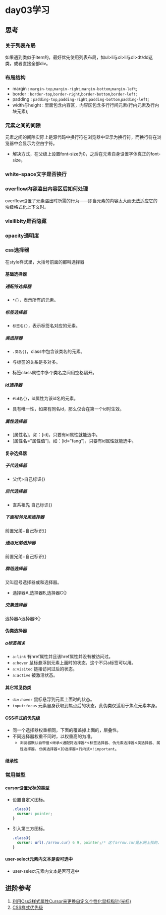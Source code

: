 # day03学习

## 思考

### 关于列表布局

如果遇到类似于item的，最好优先使用列表布局，如ul>li与ol>li与dl>dt/dd这类，或者直接全部div。

### 布局结构

- margin : `margin-top`,`margin-right`,`margin-bottom`,`margin-left`;
- border : `border-top`,`border-right`,`border-bottom`,`border-left`;
- padding : `padding-top`,`padding-right`,`padding-bottom`,`padding-left`;
- width与height : 里面包含内容区，内容区包含多行行间元素(行内元素及行内块元素);

### 元素之间的间隙

元素之间的间隙实际上是源代码中换行符在浏览器中显示为换行符，而换行符在浏览器中会显示为空白字符。

- 解决方式，在父级上设置font-size为0，之后在元素自身设置字体真正的font-size。

### white-space文字是否换行

### overflow内容溢出内容区后如何处理

overflow设置了元素溢出时所需的行为——即当元素的内容太大而无法适应它的块级格式化上下文时。

### visilibity是否隐藏

### opacity透明度

### css选择器

在style样式里，大括号前面的都叫选择器

#### 基础选择器

##### 通配符选择器

- `*{}`，表示所有的元素。

##### 标签选择器

- `标签名{}`，表示标签名对应的元素。

##### 类选择器

- `.类名{}`，class中包含该类名的元素。

- 与标签的关系是多对多。
- 标签class属性中多个类名之间用空格隔开。

##### id选择器

- `#id名{}`，id属性为该id名的元素。

- 具有唯一性，如果有同名id，那么仅会在第一个id时生效。

##### 属性选择器

- [属性名]，如：[id]，只要有id属性就能选中。
- [属性名="属性值"]，如：[id="fang"]，只要有id属性就能选中。

#### 复杂选择器

##### 子代选择器

- 父代>自己标识{}

##### 后代选择器

- 直系祖先 自己标识{}

##### 下面相邻兄弟选择器

前置兄弟+自己标识{}

##### 通用兄弟选择器

前置兄弟+自己标识{}

##### 群组选择器

又叫逗号选择器或和选择器。

- 选择器A,选择器B,选择器C{}

##### 交集选择器

选择器A选择器B{}

#### 伪类选择器

##### a标签相关

- `a:link` 有href属性并且该href属性并没有被访问过。
- `a:hover` 鼠标悬浮到元素上面时的状态，这个不只a标签可以用。
- `a:visited` 链接访问过后的状态。
- `a:active` 被激活状态。

#### 其它常见伪类

- `div:hover` 鼠标悬浮到元素上面时的状态。
- `input:focus` 元素自身获取到焦点后的状态，此伪类仅适用于焦点元素本身。

#### CSS样式的优先级

- 同一个选择器权重相同，下面的覆盖掉上面的，层叠性。
- 不同选择器权重不同时，以权重高的为准。
  - `浏览器默认自带值`<`继承`<`通配符选择器*`<`标签选择器`、`伪元素选择器`<`类选择器`、`属性选择器`、`伪类选择器`<`ID选择器`<`行内式`<`!important`。

#### 继承性

### 常用类型

#### cursor设置光标的类型

- 设置自定义图标。

  ```css
  .class3{
    cursor: pointer;
  }
  ```

- 引入第三方图标。

  ```css
  .class3{
    cursor: url(./arrow.cur) 6 9, pointer;/* 这个arrow.cur是从网上找的，浏览器一般仅支持cur或svg。 */
  }
  ```

#### user-select元素内文本是否可选中

- user-select元素内文本是否可选中

## 进阶参考

1. [利用Css3样式属性Cursor来更换自定义个性化鼠标指针(光标)](https://juejin.cn/post/6844904102124584967)
2. [CSS样式优先级](https://developer.mozilla.org/zh-CN/docs/Web/CSS/Specificity#%E4%BC%98%E5%85%88%E7%BA%A7%E6%98%AF%E5%A6%82%E4%BD%95%E8%AE%A1%E7%AE%97%E7%9A%84%EF%BC%9F)
